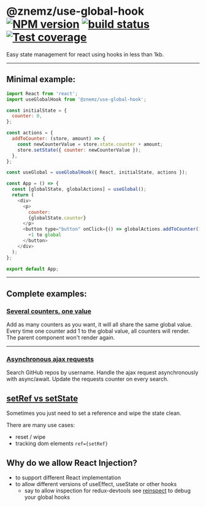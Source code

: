 # @znemz/use-global-hook [![NPM version][npm-image]][npm-url] [![build status][travis-image]][travis-url] [![Test coverage][coveralls-image]][coveralls-url]

Easy state management for react using hooks in less than 1kb.

---

## Minimal example:

```javascript
import React from 'react';
import useGlobalHook from '@znemz/use-global-hook';

const initialState = {
  counter: 0,
};

const actions = {
  addToCounter: (store, amount) => {
    const newCounterValue = store.state.counter + amount;
    store.setState({ counter: newCounterValue });
  },
};

const useGlobal = useGlobalHook({ React, initialState, actions });

const App = () => {
  const [globalState, globalActions] = useGlobal();
  return (
    <div>
      <p>
        counter:
        {globalState.counter}
      </p>
      <button type="button" onClick={() => globalActions.addToCounter(1)}>
        +1 to global
      </button>
    </div>
  );
};

export default App;
```

---

## Complete examples:

### [Several counters, one value](https://codesandbox.io/s/v6zz2nwow5 'CodeSandBox')

Add as many counters as you want, it will all share the same global value.
Every time one counter add 1 to the global value, all counters will render.
The parent component won't render again.

---

### [Asynchronous ajax requests](https://codesandbox.io/s/wqvykj5497 'CodeSandBox')

Search GitHub repos by username.
Handle the ajax request asynchronously with async/await.
Update the requests counter on every search.

## [ setRef vs setState ](https://codepen.io/nmccready/pen/vYBgrGR)

Sometimes you just need to set a reference and wipe the state clean.

There are many use cases:

- reset / wipe
- tracking dom elements `ref={setRef}`

## Why do we allow React Injection?

- to support different React implementation
- to allow different versions of useEffect, useState or other hooks
  - say to allow inspection for redux-devtools see [reinspect](https://github.com/troch/reinspect) to debug your global hooks

[npm-image]: https://img.shields.io/npm/v/@znemz/use-global-hook.svg
[npm-url]: https://www.npmjs.com/package/@znemz/use-global-hook
[travis-image]: https://img.shields.io/travis/nmccready/use-global-hook.svg
[travis-url]: https://travis-ci.org/nmccready/use-global-hook
[coveralls-image]: https://coveralls.io/repos/github/nmccready/use-global-hook/badge.svg
[coveralls-url]: https://coveralls.io/github/nmccready/use-global-hook?branch=master
